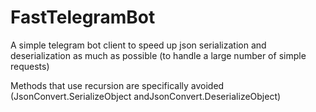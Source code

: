 # FastTelegramBot
A simple telegram bot client to speed up json serialization and deserialization as much as possible (to handle a large number of simple requests)

Methods that use recursion are specifically avoided (JsonConvert.SerializeObject andJsonConvert.DeserializeObject)